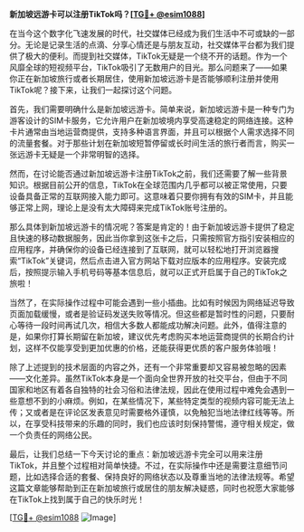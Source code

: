 **新加坡远游卡可以注册TikTok吗？[[TG💪+ @esim1088](https://t.me/s/esim1088)]**

在当今这个数字化飞速发展的时代，社交媒体已经成为我们生活中不可或缺的一部分。无论是记录生活的点滴、分享心情还是与朋友互动，社交媒体平台都为我们提供了极大的便利。而提到社交媒体，TikTok无疑是一个绕不开的话题。作为一个风靡全球的短视频平台，TikTok吸引了无数用户的目光。那么问题来了——如果你正在新加坡旅行或者长期居住，使用新加坡远游卡是否能够顺利注册并使用TikTok呢？接下来，让我们一起探讨这个问题。

首先，我们需要明确什么是新加坡远游卡。简单来说，新加坡远游卡是一种专门为游客设计的SIM卡服务，它允许用户在新加坡境内享受高速稳定的网络连接。这种卡片通常由当地运营商提供，支持多种语言界面，并且可以根据个人需求选择不同的流量套餐。对于那些计划在新加坡短暂停留或长时间生活的旅行者而言，购买一张远游卡无疑是一个非常明智的选择。

然而，在讨论能否通过新加坡远游卡注册TikTok之前，我们还需要了解一些背景知识。根据目前公开的信息，TikTok在全球范围内几乎都可以被正常使用，只要设备具备正常的互联网接入能力即可。这意味着只要你拥有有效的SIM卡，并且能够正常上网，理论上是没有太大障碍来完成TikTok账号注册的。

那么具体到新加坡远游卡的情况呢？答案是肯定的！由于新加坡远游卡提供了稳定且快速的移动数据服务，因此当你拿到这张卡之后，只需按照官方指引安装相应的应用程序，并确保你的设备已经连接到了互联网，就可以轻松地打开浏览器搜索“TikTok”关键词，然后点击进入官方网站下载对应版本的应用程序。安装完成后，按照提示输入手机号码等基本信息后，就可以正式开启属于自己的TikTok之旅啦！

当然了，在实际操作过程中可能会遇到一些小插曲。比如有时候因为网络延迟导致页面加载缓慢，或者是验证码发送失败等情况。但这些都是暂时性的问题，只要耐心等待一段时间再试几次，相信大多数人都能成功解决问题。此外，值得注意的是，如果你打算长期留在新加坡，建议优先考虑购买本地运营商提供的长期合约计划，这样不仅能享受到更加优惠的价格，还能获得更优质的客户服务体验哦！

除了上述提到的技术层面的内容之外，还有一个非常重要却又容易被忽略的因素——文化差异。虽然TikTok本身是一个面向全世界开放的社交平台，但由于不同国家和地区有着各自独特的社会习俗和法律法规，因此在使用过程中难免会遇到一些意想不到的小麻烦。例如，在某些情况下，某些特定类型的视频内容可能无法上传；又或者是在评论区发表意见时需要格外谨慎，以免触犯当地法律红线等等。所以，在享受科技带来的乐趣的同时，我们也应该时刻保持警惕，遵守相关规定，做一个负责任的网络公民。

最后，让我们总结一下今天讨论的重点：新加坡远游卡完全可以用来注册TikTok，并且整个过程相对简单快捷。不过，在实际操作中还是需要注意细节问题，比如选择合适的套餐、保持良好的网络状态以及尊重当地的法律法规等。希望这篇文章能够帮助到正在新加坡旅行或居住的朋友解决疑惑，同时也祝愿大家能够在TikTok上找到属于自己的快乐时光！

[[TG💪+ @esim1088](https://t.me/s/esim1088) ![Image](https://i.postimg.cc/4NQfJmqS/Snipaste-2025-05-13-00-14-12.png)]